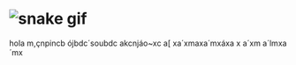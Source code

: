 # ![snake gif](https://github.com/fermnando00/fermnando00/blob/output/github-contribution-grid-snake.gif)
      
hola m,çnpincb ójbdc´soubdc
akcnjáo~xc
a[
xa´xmaxa´mxáxa
x
a´xm
a´lmxa´mx
